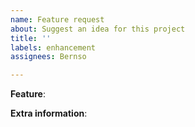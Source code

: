 ```yaml
---
name: Feature request
about: Suggest an idea for this project
title: ''
labels: enhancement
assignees: Bernso

---
```


**Feature**: 

**Extra information**:
